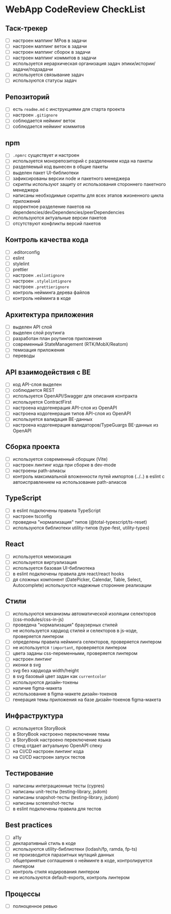 # WebApp CodeReview CheckList

## Таск-трекер

-   [ ] настроен маппинг МРов в задачи
-   [ ] настроен маппинг веток в задачи
-   [ ] настроен маппинг сборок в задачи
-   [ ] настроен маппинг коммитов в задачи
-   [ ] используется иерархическая организация задач эпики/истории/задачи/подзадачи
-   [ ] используется связывание задач
-   [ ] используются статусы задач

## Репозиторий

-   [ ] есть `readme.md` с инструкциями для старта проекта
-   [ ] настроен `.gitignore`
-   [ ] соблюдается нейминг веток
-   [ ] соблюдается нейминг коммитов

## npm

-   [ ] `.npmrc` существует и настроен
-   [ ] используется монорепозиторий с разделением кода на пакеты
-   [ ] разделяемый код вынесен в общие пакеты
-   [ ] выделен пакет UI-библиотеки
-   [ ] зафиксированы версии node и пакетного менеджера
-   [ ] скрипты используют защиту от использования стороннего пакетного менеджера
-   [ ] написаны необходимые скрипты для всех этапов жизненного цикла приложений
-   [ ] корректное разделение пакетов на dependencies/devDependencies/peerDependencies
-   [ ] используются актуальные версии пакетов
-   [ ] отсутствуют конфликты версий пакетов

## Контроль качества кода

-   [ ] .editorconfig
-   [ ] eslint
-   [ ] stylelint
-   [ ] prettier
-   [ ] настроен `.eslintignore`
-   [ ] настроен `.stylelintignore`
-   [ ] настроен `.prettierignore`
-   [ ] контроль нейминга дерева файлов
-   [ ] контроль нейминга в коде

## Архитектура приложения

-   [ ] выделен API слой
-   [ ] выделен слой роутинга
-   [ ] разработан план роутингов приложения
-   [ ] современный StateManagement (RTK/MobX/Reatom)
-   [ ] темизация приложения
-   [ ] переводы

## API взаимодействия с BE

-   [ ] код API-слоя выделен
-   [ ] соблюдается REST
-   [ ] используется OpenAPI/Swagger для описания контракта
-   [ ] используется ContractFirst
-   [ ] настроена кодогенерация API-слоя из OpenAPI
-   [ ] настроена кодогенерация типов API-слоя из OpenAPI
-   [ ] используется валидация BE-данных
-   [ ] настроена кодогенерация валидаторов/TypeGuargs BE-данных из OpenAPI

## Сборка проекта

-   [ ] используется современный сборщик (Vite)
-   [ ] настроен линтинг кода при сборке в dev-mode
-   [ ] настроены path-алиасы
-   [ ] контроль максимальной вложенности путей импортов (../..) в eslint с автоисправлением на использование path-алиасов

## TypeScript

-   [ ] в eslint подключены правила TypeScript
-   [ ] настроен tsconfig
-   [ ] проведена "нормализация" типов (@total-typescript/ts-reset)
-   [ ] используются библиотеки utility-типов (type-fest, utility-types)

## React

-   [ ] используется мемоизация
-   [ ] используется виртуализация
-   [ ] используется базовая UI-библиотека
-   [ ] в eslint подключены правила для react/react hooks
-   [ ] дя сложных компонент (DatePicker, Calendar, Table, Select, Autocomplete) используются надежные сторонние реализации

## Стили

-   [ ] используются механизмы автоматической изоляции селекторов (css-modules/css-in-js)
-   [ ] проведена "нормализация" браузерных стилей
-   [ ] не используется хардкод стилей и селекторов в js-коде, проверяется линтером
-   [ ] определены правила нейминга селекторов, проверяется линтером
-   [ ] не используется `!important`, проверяется линтером
-   [ ] цвета заданы css-переменными, проверяется линтером
-   [ ] настроен линтинг
-   [ ] иконки в svg
-   [ ] svg без хардкода width/height
-   [ ] в svg базовый цвет задан как `currentcolor`
-   [ ] используются дизайн-токены
-   [ ] наличие figma-макета
-   [ ] использование в figma-макете дизайн-токенов
-   [ ] генерация темы приложения на базе дизайн-токенов figma-макета

## Инфраструктура

-   [ ] используется StoryBook
-   [ ] в StoryBook настроено переключение темы
-   [ ] в StoryBook настроено переключение языка
-   [ ] стенд отдает актуальную OpenAPI спеку
-   [ ] на CI/CD настроен линтинг кода
-   [ ] на CI/CD настроен запуск тестов

## Тестирование

-   [ ] написаны интеграционные тесты (cypres)
-   [ ] написаны unit-тесты (testing-library, jsdom)
-   [ ] написаны snapshot-тесты (testing-library, jsdom)
-   [ ] написаны screenshot-тесты
-   [ ] в eslint подключены правила для тестов

## Best practices

-   [ ] a11y
-   [ ] декларативный стиль в коде
-   [ ] используются utility-библиотеки (lodash/fp, ramda, fp-ts)
-   [ ] не производится паразитных мутаций данных
-   [ ] общепринятые соглашения о нейминге в коде, контролируется линтером
-   [ ] контроль стиля кодирования линтером
-   [ ] не используются default-exports, контроль линтером

## Процессы

-   [ ] полноценное ревью
